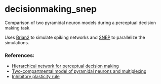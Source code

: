 # decisionmaking_snep

Comparison of two pyramidal neuron models during a perceptual decision making task. 

Uses [Brian2](https://brian2.readthedocs.io/en/stable/) to simulate spiking networks and [SNEP](https://gitlab.tubit.tu-berlin.de/mackwood/snep) to parallelize the simulations.

### References:
- [Hierarchical network for perceptual decision making](https://www.nature.com/articles/ncomms7177)
- [Two-compartmental model of pyramidal neurons and multiplexing](https://www.pnas.org/content/115/27/E6329)
- [Inhibitory plasticity rule](http://science.sciencemag.org/content/334/6062/1569.full)
